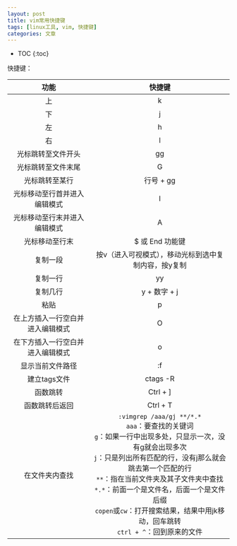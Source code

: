 ```yaml
---
layout: post
title: vim常用快捷键
tags: [linux工具, vim, 快捷键]
categories: 文章
---
```


* TOC
{:toc}

快捷键：

|               功能               |                                                                                                                                                                              快捷键                                                                                                                                                                               |
| :------------------------------: | :---------------------------------------------------------------------------------------------------------------------------------------------------------------------------------------------------------------------------------------------------------------------------------------------------------------------------------------------------------------: |
|                上                |                                                                                                                                                                                 k                                                                                                                                                                                 |
|                下                |                                                                                                                                                                                 j                                                                                                                                                                                 |
|                左                |                                                                                                                                                                                 h                                                                                                                                                                                 |
|                右                |                                                                                                                                                                                 l                                                                                                                                                                                 |
|        光标跳转至文件开头        |                                                                                                                                                                                gg                                                                                                                                                                                 |
|        光标跳转至文件末尾        |                                                                                                                                                                                 G                                                                                                                                                                                 |
|          光标跳转至某行          |                                                                                                                                                                             行号 + gg                                                                                                                                                                             |
|   光标移动至行首并进入编辑模式   |                                                                                                                                                                                 I                                                                                                                                                                                 |
|   光标移动至行末并进入编辑模式   |                                                                                                                                                                                 A                                                                                                                                                                                 |
|          光标移动至行末          |                                                                                                                                                                          $ 或 End 功能键                                                                                                                                                                          |
|             复制一段             |                                                                                                                                                       按v（进入可视模式），移动光标到选中复制内容，按y复制                                                                                                                                                        |
|             复制一行             |                                                                                                                                                                                yy                                                                                                                                                                                 |
|             复制几行             |                                                                                                                                                                           y + 数字 + j                                                                                                                                                                            |
|               粘贴               |                                                                                                                                                                                 p                                                                                                                                                                                 |
| 在上方插入一行空白并进入编辑模式 |                                                                                                                                                                                 O                                                                                                                                                                                 |
| 在下方插入一行空白并进入编辑模式 |                                                                                                                                                                                 o                                                                                                                                                                                 |
|         显示当前文件路径         |                                                                                                                                                                                :f                                                                                                                                                                                 |
|           建立tags文件           |                                                                                                                                                                             ctags -R                                                                                                                                                                              |
|             函数跳转             |                                                                                                                                                                             Ctrl + ]                                                                                                                                                                              |
|          函数跳转后返回          |                                                                                                                                                                             Ctrl + T                                                                                                                                                                              |
|          在文件夹内查找          | `:vimgrep /aaa/gj **/*.*`<br/>`aaa`：要查找的关键词<br/>`g`：如果一行中出现多处，只显示一次，没有g就会出现多次<br/>`j`：只是列出所有匹配的行，没有j那么就会跳去第一个匹配的行<br/>`**`：指在当前文件夹及其子文件夹中查找<br/>`*.*`：前面一个是文件名，后面一个是文件后缀<br/>`copen`或`cw`：打开搜索结果，结果中用jk移动，回车跳转<br/>`ctrl + ^`：回到原来的文件 |
